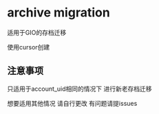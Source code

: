 # archive migration
 适用于GIO的存档迁移
 
 使用cursor创建

## 注意事项

只适用于account_uid相同的情况下 进行新老存档迁移

想要适用其他情况 请自行更改  有问题请提issues
